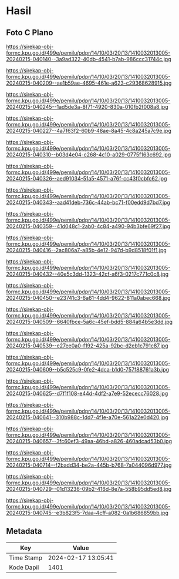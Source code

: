 # Hasil

## Foto C Plano

https://sirekap-obj-formc.kpu.go.id/499e/pemilu/pdpr/14/10/03/20/13/1410032013005-20240215-040140--3a9ad322-40db-4541-b7ab-986ccc31744c.jpg

https://sirekap-obj-formc.kpu.go.id/499e/pemilu/pdpr/14/10/03/20/13/1410032013005-20240215-040209--ae1b59ae-4695-461e-a623-c29368628915.jpg

https://sirekap-obj-formc.kpu.go.id/499e/pemilu/pdpr/14/10/03/20/13/1410032013005-20240215-040245--1ad5de3a-8f71-4920-830a-010fb2f008a8.jpg

https://sirekap-obj-formc.kpu.go.id/499e/pemilu/pdpr/14/10/03/20/13/1410032013005-20240215-040227--4a7f63f2-60b9-48ae-8a45-4c8a245a7c9e.jpg

https://sirekap-obj-formc.kpu.go.id/499e/pemilu/pdpr/14/10/03/20/13/1410032013005-20240215-040310--b03d4e04-c268-4c10-a029-0775f163c692.jpg

https://sirekap-obj-formc.kpu.go.id/499e/pemilu/pdpr/14/10/03/20/13/1410032013005-20240215-040326--aed91034-51a5-4571-a76f-cc43f0cbfc62.jpg

https://sirekap-obj-formc.kpu.go.id/499e/pemilu/pdpr/14/10/03/20/13/1410032013005-20240215-040343--aad41deb-736c-44ab-bc71-f00edd9d7bd7.jpg

https://sirekap-obj-formc.kpu.go.id/499e/pemilu/pdpr/14/10/03/20/13/1410032013005-20240215-040359--41d048c1-2ab0-4c84-a490-94b3bfe69f27.jpg

https://sirekap-obj-formc.kpu.go.id/499e/pemilu/pdpr/14/10/03/20/13/1410032013005-20240215-040416--2ac806a7-a85b-4e12-947d-b9d8518f01f1.jpg

https://sirekap-obj-formc.kpu.go.id/499e/pemilu/pdpr/14/10/03/20/13/1410032013005-20240215-040432--40e5c3dd-1323-42cf-a6f3-0217c771c0c8.jpg

https://sirekap-obj-formc.kpu.go.id/499e/pemilu/pdpr/14/10/03/20/13/1410032013005-20240215-040450--e23741c3-6a61-4dd4-9622-811a0abec668.jpg

https://sirekap-obj-formc.kpu.go.id/499e/pemilu/pdpr/14/10/03/20/13/1410032013005-20240215-040509--6640fbce-5a6c-45ef-bdd5-884a64b5e3dd.jpg

https://sirekap-obj-formc.kpu.go.id/499e/pemilu/pdpr/14/10/03/20/13/1410032013005-20240215-040539--e27ee0a0-f192-425a-92bc-d2eb1c791c87.jpg

https://sirekap-obj-formc.kpu.go.id/499e/pemilu/pdpr/14/10/03/20/13/1410032013005-20240215-040609--b5c525c9-0fe2-4dca-b1d0-757f88761a3b.jpg

https://sirekap-obj-formc.kpu.go.id/499e/pemilu/pdpr/14/10/03/20/13/1410032013005-20240215-040625--d7f1f108-e44d-4df2-a7e9-52ececc76028.jpg

https://sirekap-obj-formc.kpu.go.id/499e/pemilu/pdpr/14/10/03/20/13/1410032013005-20240215-040641--310b988c-1dd7-4f1e-a70e-561a22e0d420.jpg

https://sirekap-obj-formc.kpu.go.id/499e/pemilu/pdpr/14/10/03/20/13/1410032013005-20240215-040657--3fc60ef3-49aa-46bd-a826-460adcad53b0.jpg

https://sirekap-obj-formc.kpu.go.id/499e/pemilu/pdpr/14/10/03/20/13/1410032013005-20240215-040714--f2badd34-be2a-445b-b768-7a044096d977.jpg

https://sirekap-obj-formc.kpu.go.id/499e/pemilu/pdpr/14/10/03/20/13/1410032013005-20240215-040729--01d13236-09b2-416d-8e7a-558b95dd5ed8.jpg

https://sirekap-obj-formc.kpu.go.id/499e/pemilu/pdpr/14/10/03/20/13/1410032013005-20240215-040745--e3b823f5-7daa-4cff-a082-0a1b686859bb.jpg


## Metadata

| Key        | Value               |
| ---------- | ------------------- |
| Time Stamp | 2024-02-17 13:05:41 |
| Kode Dapil | 1401                |



